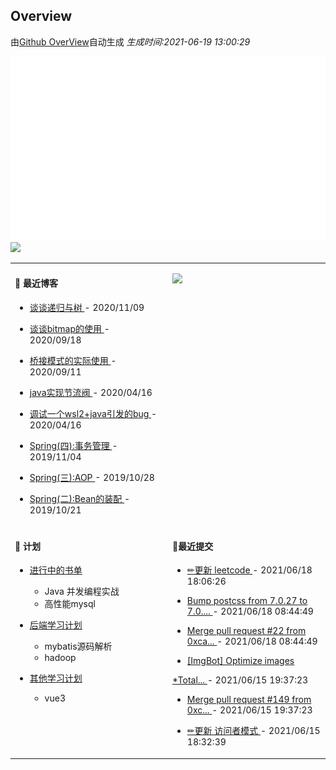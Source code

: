 
## Overview

由[Github OverView](https://github.com/0xcaffebabe/0xcaffebabe)自动生成 _生成时间:2021-06-19 13:00:29_

![](https://raw.githubusercontent.com/0xcaffebabe/github-stats/master/generated/overview.svg)![](https://github-readme-stats.vercel.app/api/top-langs/?username=0xcaffebabe&layout=compact&langs_count=8)

<table>

<tr>
<td valign="top" width="50%">

#### 📖 最近博客


* <a href="https://0xcaffebabe.github.io/%E7%AE%97%E6%B3%95/2020/11/09/%E8%B0%88%E8%B0%88%E9%80%92%E5%BD%92%E4%B8%8E%E6%A0%91.html" target="_blank"> 谈谈递归与树 </a> - 2020/11/09 

    
* <a href="https://0xcaffebabe.github.io/%E7%AE%97%E6%B3%95/2020/09/18/%E8%B0%88%E8%B0%88bitmap%E7%9A%84%E4%BD%BF%E7%94%A8.html" target="_blank"> 谈谈bitmap的使用 </a> - 2020/09/18 

    
* <a href="https://0xcaffebabe.github.io/%E8%AE%BE%E8%AE%A1%E6%A8%A1%E5%BC%8F/2020/09/11/%E6%A1%A5%E6%8E%A5%E6%A8%A1%E5%BC%8F%E7%9A%84%E5%AE%9E%E9%99%85%E4%BD%BF%E7%94%A8.html" target="_blank"> 桥接模式的实际使用 </a> - 2020/09/11 

    
* <a href="https://0xcaffebabe.github.io/java/2020/04/16/JAVA%E5%AE%9E%E7%8E%B0%E8%8A%82%E6%B5%81%E9%98%80.html" target="_blank"> java实现节流阀 </a> - 2020/04/16 

    
* <a href="https://0xcaffebabe.github.io/%E6%97%A5%E5%B8%B8/2020/04/16/%E8%B0%83%E8%AF%95%E4%B8%80%E4%B8%AAwsl2+java%E5%BC%95%E5%8F%91%E7%9A%84bug.html" target="_blank"> 调试一个wsl2+java引发的bug </a> - 2020/04/16 

    
* <a href="https://0xcaffebabe.github.io/spring/2019/11/04/Spring-%E5%9B%9B-%E4%BA%8B%E5%8A%A1%E7%AE%A1%E7%90%86.html" target="_blank"> Spring(四):事务管理 </a> - 2019/11/04 

    
* <a href="https://0xcaffebabe.github.io/spring/2019/10/28/Spring(%E4%B8%89)-AOP.html" target="_blank"> Spring(三):AOP </a> - 2019/10/28 

    
* <a href="https://0xcaffebabe.github.io/spring/2019/10/21/Spring(%E4%BA%8C)-Bean%E7%9A%84%E8%A3%85%E9%85%8D.html" target="_blank"> Spring(二):Bean的装配 </a> - 2019/10/21 

        

</td>

<td valign="top" width="50%">

![](https://github-readme-stats.vercel.app/api/wakatime?username=0xcaffebabe)

</td>

</tr>

<tr>

<td valign="top" width="50%">

#### 📝 计划

- [进行中的书单](https://github.com/users/0xcaffebabe/projects/4)
  - Java 并发编程实战
  - 高性能mysql


- [后端学习计划](https://github.com/users/0xcaffebabe/projects/1)
  - mybatis源码解析
  - hadoop


- [其他学习计划](https://github.com/users/0xcaffebabe/projects/3)
  - vue3


<td>

#### 🌴最近提交


  * <a href="https://github.com/0xcaffebabe/note/commit/5236579448ed26eb3d6e2acb64a5e42c6f1b30fa" target="_blank"> ✏更新 leetcode </a> - 2021/06/18 18:06:26 

    
  * <a href="https://github.com/0xcaffebabe/blb/commit/c43ac0427fbf8ebbfbb7d4c8fdc79e2ca75390c4" target="_blank"> Bump postcss from 7.0.27 to 7.0.... </a> - 2021/06/18 08:44:49 

    
  * <a href="https://github.com/0xcaffebabe/blb/commit/9ebc17b6fd04ae296663d8b9b82005c5a831e146" target="_blank"> Merge pull request #22 from 0xca... </a> - 2021/06/18 08:44:49 

    
  * <a href="https://github.com/0xcaffebabe/note/commit/cdce66f72cf6235637222344e56dbda41265f5cf" target="_blank"> [ImgBot] Optimize images

*Total... </a> - 2021/06/15 19:37:23 

    
  * <a href="https://github.com/0xcaffebabe/note/commit/39c90a098bf35e727d90935628039693cfc40d7e" target="_blank"> Merge pull request #149 from 0xc... </a> - 2021/06/15 19:37:23 

    
  * <a href="https://github.com/0xcaffebabe/note/commit/3e1a278f24d67855c32ddd40fec758a7465716f3" target="_blank"> ✏更新 访问者模式 </a> - 2021/06/15 18:32:39 

    

</td>

</tr>

</table>
